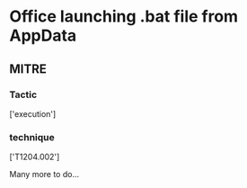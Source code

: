 # Office launching .bat file from AppData

## MITRE

### Tactic
['execution']

### technique
['T1204.002']

Many more to do...
